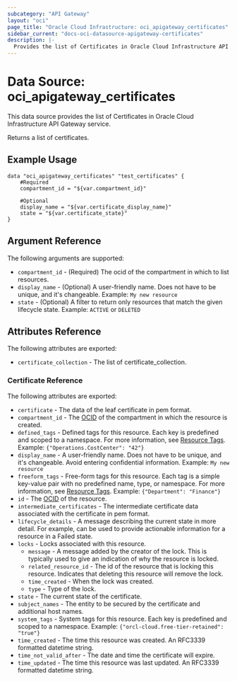 ```yaml
---
subcategory: "API Gateway"
layout: "oci"
page_title: "Oracle Cloud Infrastructure: oci_apigateway_certificates"
sidebar_current: "docs-oci-datasource-apigateway-certificates"
description: |-
  Provides the list of Certificates in Oracle Cloud Infrastructure API Gateway service
---
```


# Data Source: oci_apigateway_certificates
This data source provides the list of Certificates in Oracle Cloud Infrastructure API Gateway service.

Returns a list of certificates.


## Example Usage

```hcl
data "oci_apigateway_certificates" "test_certificates" {
	#Required
	compartment_id = "${var.compartment_id}"

	#Optional
	display_name = "${var.certificate_display_name}"
	state = "${var.certificate_state}"
}
```

## Argument Reference

The following arguments are supported:

* `compartment_id` - (Required) The ocid of the compartment in which to list resources.
* `display_name` - (Optional) A user-friendly name. Does not have to be unique, and it's changeable.  Example: `My new resource` 
* `state` - (Optional) A filter to return only resources that match the given lifecycle state.  Example: `ACTIVE` or `DELETED` 


## Attributes Reference

The following attributes are exported:

* `certificate_collection` - The list of certificate_collection.

### Certificate Reference

The following attributes are exported:

* `certificate` - The data of the leaf certificate in pem format.
* `compartment_id` - The [OCID](https://docs.cloud.oracle.com/iaas/Content/General/Concepts/identifiers.htm) of the compartment in which the resource is created. 
* `defined_tags` - Defined tags for this resource. Each key is predefined and scoped to a namespace. For more information, see [Resource Tags](https://docs.cloud.oracle.com/iaas/Content/General/Concepts/resourcetags.htm).  Example: `{"Operations.CostCenter": "42"}` 
* `display_name` - A user-friendly name. Does not have to be unique, and it's changeable. Avoid entering confidential information.  Example: `My new resource` 
* `freeform_tags` - Free-form tags for this resource. Each tag is a simple key-value pair with no predefined name, type, or namespace. For more information, see [Resource Tags](https://docs.cloud.oracle.com/iaas/Content/General/Concepts/resourcetags.htm).  Example: `{"Department": "Finance"}` 
* `id` - The [OCID](https://docs.cloud.oracle.com/iaas/Content/General/Concepts/identifiers.htm) of the resource. 
* `intermediate_certificates` - The intermediate certificate data associated with the certificate in pem format.
* `lifecycle_details` - A message describing the current state in more detail. For example, can be used to provide actionable information for a resource in a Failed state. 
* `locks` - Locks associated with this resource.
	* `message` - A message added by the creator of the lock. This is typically used to give an indication of why the resource is locked. 
	* `related_resource_id` - The id of the resource that is locking this resource. Indicates that deleting this resource will remove the lock. 
	* `time_created` - When the lock was created.
	* `type` - Type of the lock.
* `state` - The current state of the certificate.
* `subject_names` - The entity to be secured by the certificate and additional host names.
* `system_tags` - System tags for this resource. Each key is predefined and scoped to a namespace. Example: `{"orcl-cloud.free-tier-retained": "true"}` 
* `time_created` - The time this resource was created. An RFC3339 formatted datetime string.
* `time_not_valid_after` - The date and time the certificate will expire.
* `time_updated` - The time this resource was last updated. An RFC3339 formatted datetime string.

